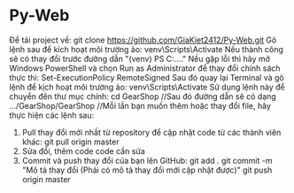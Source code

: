 # Py-Web

Để tải project về:
      git clone https://github.com/GiaKiet2412/Py-Web.git
Gõ lệnh sau để kích hoạt môi trường ảo:
      venv\Scripts\Activate
      Nếu thành công sẽ có thay đổi trước đường dẫn "(venv) PS C:\...."
      Nếu gặp lỗi thì hãy mở Windows PowerShell và chọn Run as Administrator để thay đổi chính     sách thực thi: 
            Set-ExecutionPolicy RemoteSigned
      Sau đó quay lại Terminal và gõ lệnh để kịch hoạt môi trường ảo:
            venv\Scripts\Activate 
Sử dụng lệnh này để chuyển đên thư mục chính: 
      cd GearShop
//Sau đó đường dẫn sẽ có dạng 
      .../GearShop/GearShop
//Mỗi lần bạn muốn thêm hoặc thay đổi file, hãy thực hiện các lệnh sau:
1. Pull thay đổi mới nhất từ repository để cập nhật code từ các thành viên khác:
      git pull origin master
2. Sửa đổi, thêm code code cần sửa
3. Commit và push thay đổi của bạn lên GitHub:
      git add .
      git commit -m "Mô tả thay đổi (Phải có mô tả thay đổi mới cập nhật được)"
      git push origin master
